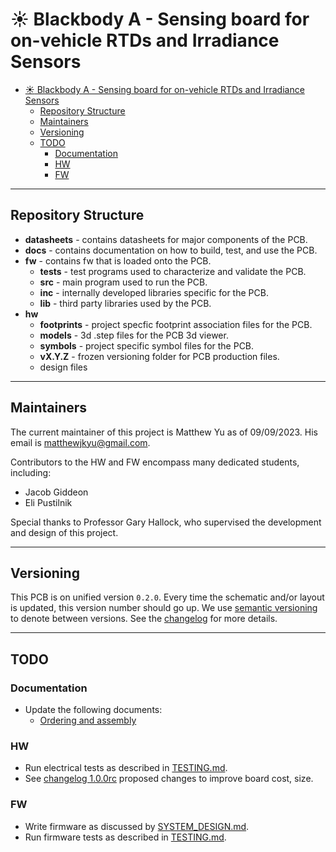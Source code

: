# :sunny: Blackbody A - Sensing board for on-vehicle RTDs and Irradiance Sensors

- [:sunny: Blackbody A - Sensing board for on-vehicle RTDs and Irradiance Sensors](#sunny-blackbody-a---sensing-board-for-on-vehicle-rtds-and-irradiance-sensors)
  - [Repository Structure](#repository-structure)
  - [Maintainers](#maintainers)
  - [Versioning](#versioning)
  - [TODO](#todo)
    - [Documentation](#documentation)
    - [HW](#hw)
    - [FW](#fw)

---

## Repository Structure

- **datasheets** - contains datasheets for major components of the PCB.
- **docs** - contains documentation on how to build, test, and use the PCB.
- **fw** - contains fw that is loaded onto the PCB.
  - **tests** - test programs used to characterize and validate the PCB.
  - **src** - main program used to run the PCB.
  - **inc** - internally developed libraries specific for the PCB.
  - **lib** - third party libraries used by the PCB.
- **hw**
  - **footprints** - project specfic footprint association files for the PCB.
  - **models** - 3d .step files for the PCB 3d viewer.
  - **symbols** - project specific symbol files for the PCB.
  - **vX.Y.Z** - frozen versioning folder for PCB production files.
  - design files

---

## Maintainers

The current maintainer of this project is Matthew Yu as of 09/09/2023. His email
is [matthewjkyu@gmail.com](matthewjkyu@gmail.com).

Contributors to the HW and FW encompass many dedicated students, including:

- Jacob Giddeon
- Eli Pustilnik

Special thanks to Professor Gary Hallock, who supervised the development and
design of this project.

---

## Versioning

This PCB is on unified version `0.2.0`. Every time the schematic and/or layout
is updated, this version number should go up. We use [semantic
versioning](https://semver.org/) to denote between versions. See the
[changelog](./docs/CHANGELOG.md) for more details.

---

## TODO

### Documentation

- Update the following documents:
  - [Ordering and assembly](./docs/ORDERING_AND_ASSEMBLY.md)

### HW

- Run electrical tests as described in [TESTING.md](./docs/TESTING.md#electrical-tests).
- See [changelog 1.0.0rc](./docs/CHANGELOG.md#100rc-proposed) proposed changes to improve board cost, size.

### FW

- Write firmware as discussed by [SYSTEM_DESIGN.md](./docs/SYSTEM_DESIGN.md).
- Run firmware tests as described in [TESTING.md](./docs/TESTING.md#firmware-tests).
